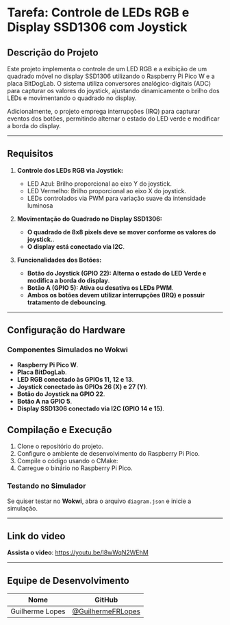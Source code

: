 # Tarefa: Controle de LEDs RGB e Display SSD1306 com Joystick

## Descrição do Projeto
Este projeto implementa o controle de um LED RGB e a exibição de um quadrado móvel no display SSD1306 utilizando o Raspberry Pi Pico W e a placa BitDogLab. O sistema utiliza conversores analógico-digitais (ADC) para capturar os valores do joystick, ajustando dinamicamente o brilho dos LEDs e movimentando o quadrado no display.

Adicionalmente, o projeto emprega interrupções (IRQ) para capturar eventos dos botões, permitindo alternar o estado do LED verde e modificar a borda do display.



---

## Requisitos
1. **Controle dos LEDs RGB via Joystick:**  
   - LED Azul: Brilho proporcional ao eixo Y do joystick.
   - LED Vermelho: Brilho proporcional ao eixo X do joystick.
   - LEDs controlados via PWM para variação suave da intensidade luminosa
   
2. **Movimentação do Quadrado no Display SSD1306:**  
   - **O quadrado de 8x8 pixels deve se mover conforme os valores do joystick.**.  
   - **O display está conectado via I2C**.
     
3. **Funcionalidades dos Botões:**  
   - **Botão do Joystick (GPIO 22): Alterna o estado do LED Verde e modifica a borda do display**.
   - **Botão A (GPIO 5): Ativa ou desativa os LEDs PWM**.    
   - **Ambos os botões devem utilizar interrupções (IRQ) e possuir tratamento de debouncing**.   


---

## Configuração do Hardware
### Componentes Simulados no Wokwi

- **Raspberry Pi Pico W**.
- **Placa BitDogLab**.
- **LED RGB conectado às GPIOs 11, 12 e 13**.
- **Joystick conectado às GPIOs 26 (X) e 27 (Y)**.
- **Botão do Joystick na GPIO 22**.
- **Botão A na GPIO 5**.
- **Display SSD1306 conectado via I2C (GPIO 14 e 15)**. 

## Compilação e Execução

1. Clone o repositório do projeto.
2. Configure o ambiente de desenvolvimento do Raspberry Pi Pico.
3. Compile o código usando o CMake:
4. Carregue o binário no Raspberry Pi Pico.

###  Testando no Simulador
Se quiser testar no **Wokwi**, abra o arquivo `diagram.json` e inicie a simulação.

---

##  Link do video
 **Assista o video**:
https://youtu.be/l8wWqN2WEhM
 

---

##  Equipe de Desenvolvimento
| Nome | GitHub |
|------|--------|
| Guilherme Lopes | [@GuilhermeFRLopes](https://github.com/GuilhermeFRLopes) |


